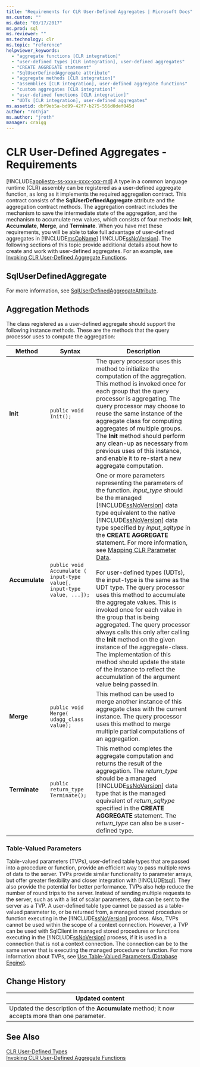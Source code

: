 ```yaml
---
title: "Requirements for CLR User-Defined Aggregates | Microsoft Docs"
ms.custom: ""
ms.date: "03/17/2017"
ms.prod: sql
ms.reviewer: ""
ms.technology: clr
ms.topic: "reference"
helpviewer_keywords: 
  - "aggregate functions [CLR integration]"
  - "user-defined types [CLR integration], user-defined aggregates"
  - "CREATE AGGREGATE statement"
  - "SqlUserDefinedAggregate attribute"
  - "aggregate methods [CLR integration]"
  - "assemblies [CLR integration], user-defined aggregate functions"
  - "custom aggregates [CLR integration]"
  - "user-defined functions [CLR integration]"
  - "UDTs [CLR integration], user-defined aggregates"
ms.assetid: dbf9eb5a-bd99-42f7-b275-556d0def045d
author: "rothja"
ms.author: "jroth"
manager: craigg
---
```

# CLR User-Defined Aggregates - Requirements
[!INCLUDE[appliesto-ss-xxxx-xxxx-xxx-md](../../includes/appliesto-ss-xxxx-xxxx-xxx-md.md)]
  A type in a common language runtime (CLR) assembly can be registered as a user-defined aggregate function, as long as it implements the required aggregation contract. This contract consists of the **SqlUserDefinedAggregate** attribute and the aggregation contract methods. The aggregation contract includes the mechanism to save the intermediate state of the aggregation, and the mechanism to accumulate new values, which consists of four methods: **Init**, **Accumulate**, **Merge**, and **Terminate**. When you have met these requirements, you will be able to take full advantage of user-defined aggregates in [!INCLUDE[msCoName](../../includes/msconame-md.md)] [!INCLUDE[ssNoVersion](../../includes/ssnoversion-md.md)]. The following sections of this topic provide additional details about how to create and work with user-defined aggregates. For an example, see [Invoking CLR User-Defined Aggregate Functions](../../relational-databases/clr-integration-database-objects-user-defined-functions/clr-user-defined-aggregate-invoking-functions.md).  
  
## SqlUserDefinedAggregate  
 For more information, see [SqlUserDefinedAggregateAttribute](https://go.microsoft.com/fwlink/?LinkId=124626).  
  
## Aggregation Methods  
 The class registered as a user-defined aggregate should support the following instance methods. These are the methods that the query processor uses to compute the aggregation:  
  
|Method|Syntax|Description|  
|------------|------------|-----------------|  
|**Init**|`public void Init();`|The query processor uses this method to initialize the computation of the aggregation. This method is invoked once for each group that the query processor is aggregating. The query processor may choose to reuse the same instance of the aggregate class for computing aggregates of multiple groups. The **Init** method should perform any clean-up as necessary from previous uses of this instance, and enable it to re-start a new aggregate computation.|  
|**Accumulate**|`public void Accumulate ( input-type value[, input-type value, ...]);`|One or more parameters representing the parameters of the function. *input_type* should be the managed [!INCLUDE[ssNoVersion](../../includes/ssnoversion-md.md)] data type equivalent to the native [!INCLUDE[ssNoVersion](../../includes/ssnoversion-md.md)] data type specified by *input_sqltype* in the **CREATE AGGREGATE** statement. For more information, see [Mapping CLR Parameter Data](../../relational-databases/clr-integration-database-objects-types-net-framework/mapping-clr-parameter-data.md).<br /><br /> For user-defined types (UDTs), the input-type is the same as the UDT type. The query processor uses this method to accumulate the aggregate values. This is invoked once for each value in the group that is being aggregated. The query processor always calls this only after calling the **Init** method on the given instance of the aggregate-class. The implementation of this method should update the state of the instance to reflect the accumulation of the argument value being passed in.|  
|**Merge**|`public void Merge( udagg_class value);`|This method can be used to merge another instance of this aggregate class with the current instance. The query processor uses this method to merge multiple partial computations of an aggregation.|  
|**Terminate**|`public return_type Terminate();`|This method completes the aggregate computation and returns the result of the aggregation. The *return_type* should be a managed [!INCLUDE[ssNoVersion](../../includes/ssnoversion-md.md)] data type that is the managed equivalent of *return_sqltype* specified in the **CREATE AGGREGATE** statement. The *return_type* can also be a user-defined type.|  
  
### Table-Valued Parameters  
 Table-valued parameters (TVPs), user-defined table types that are passed into a procedure or function, provide an efficient way to pass multiple rows of data to the server. TVPs provide similar functionality to parameter arrays, but offer greater flexibility and closer integration with [!INCLUDE[tsql](../../includes/tsql-md.md)]. They also provide the potential for better performance. TVPs also help reduce the number of round trips to the server. Instead of sending multiple requests to the server, such as with a list of scalar parameters, data can be sent to the server as a TVP. A user-defined table type cannot be passed as a table-valued parameter to, or be returned from, a managed stored procedure or function executing in the [!INCLUDE[ssNoVersion](../../includes/ssnoversion-md.md)] process. Also, TVPs cannot be used within the scope of a context connection. However, a TVP can be used with SqlClient in managed stored procedures or functions executing in the [!INCLUDE[ssNoVersion](../../includes/ssnoversion-md.md)] process, if it is used in a connection that is not a context connection. The connection can be to the same server that is executing the managed procedure or function. For more information about TVPs, see [Use Table-Valued Parameters &#40;Database Engine&#41;](../../relational-databases/tables/use-table-valued-parameters-database-engine.md).  
  
## Change History  
  
|Updated content|  
|---------------------|  
|Updated the description of the **Accumulate** method; it now accepts more than one parameter.|  
  
## See Also  
 [CLR User-Defined Types](../../relational-databases/clr-integration-database-objects-user-defined-types/clr-user-defined-types.md)   
 [Invoking CLR User-Defined Aggregate Functions](../../relational-databases/clr-integration-database-objects-user-defined-functions/clr-user-defined-aggregate-invoking-functions.md)  
  
  
